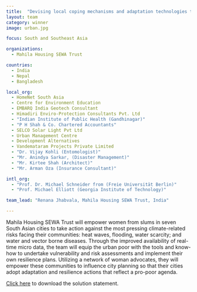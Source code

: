 ```yaml
---
title:  "Devising local coping mechanisms and adaptation technologies to build climate-resilience capacities of urban poor in South Asia"
layout: team
category: winner
image: urban.jpg

focus: South and Southeast Asia

organizations:
  - Mahila Housing SEWA Trust

countries: 
  - India
  - Nepal
  - Bangladesh

local_org: 
  - HomeNet South Asia
  - Centre for Environment Education
  - EMBARQ India Geotech Consultant
  - Himadiri Enviro-Protection Consultants Pvt. Ltd
  - "Indian Institute of Public Health (Gandhinagar)"
  - "P H Shah & Co. Chartered Accountants"
  - SELCO Solar Light Pvt Ltd
  - Urban Management Centre
  - Development Alternatives
  - Vandemataram Projects Private Limited
  - "Dr. Vijay Kohli (Entomologist)"
  - "Mr. Anindya Sarkar, (Disaster Management)"
  - "Mr. Kirtee Shah (Architect)"
  - "Mr. Arman Oza (Insurance Consultant)"

intl_org:
  - "Prof. Dr. Michael Schneider from (Freie Universität Berlin)"
  - "Prof. Michael Elliott (Georgia Institute of Technology)"

team_lead: "Renana Jhabvala, Mahila Housing SEWA Trust, India"

---
```


Mahila Housing SEWA Trust will empower women from slums in seven South Asian cities to take action against the most pressing climate-related risks facing their communities: heat waves, flooding, water scarcity; and water and vector borne diseases. Through the improved availability of real-time micro data, the team will equip the urban poor with the tools and know-how to undertake vulnerability and risk assessments and implement their own resilience plans. Utilizing a network of woman advocates, they will empower these communities to influence city planning so that their cities adopt adaptation and resilience actions that reflect a pro-poor agenda.

[Click here](../../assets/downloads/solution-statements/MHT-GRP-Solutions-Statement.pdf) to download the solution statement.